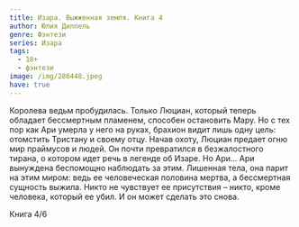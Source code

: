 ```yaml
---
title: Изара. Выжженная земля. Книга 4
author: Юлия Диппель
genre: Фэнтези
series: Изара
tags:
  - 18+
  - фэнтези
image: /img/286448.jpeg
have: true
---
```

Королева ведьм пробудилась. Только Люциан, который теперь обладает бессмертным пламенем, способен остановить Мару. Но с тех пор как Ари умерла у него на руках, брахион видит лишь одну цель: отомстить Тристану и своему отцу. Начав охоту, Люциан предает огню мир праймусов и людей. Он почти превратился в безжалостного тирана, о котором идет речь в легенде об Изаре. Но Ари... Ари вынуждена беспомощно наблюдать за этим. Лишенная тела, она парит на этим миром: ведь ее человеческая половина мертва, а бессмертная сущность выжила. Никто не чувствует ее присутствия – никто, кроме человека, который ее убил. И он может сделать это снова.

Книга 4/6